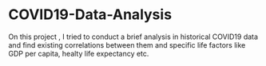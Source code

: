 # COVID19-Data-Analysis
On this project , I tried to conduct a brief analysis in historical COVID19 data and find existing correlations between them and specific life factors like GDP per capita, healty life expectancy etc.
